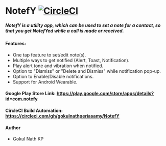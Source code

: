 # NotefY [![CircleCI](https://circleci.com/gh/gokulnathperiasamy/NotefY/tree/master.svg?style=svg)](https://circleci.com/gh/gokulnathperiasamy/NotefY/tree/master)

##### NotefY is a utility app, which can be used to set a note for a contact, so that you get NotefYed while a call is made or received.

#### Features:

- One tap feature to set/edit note(s).
- Multiple ways to get notified (Alert, Toast, Notification).
- Play alert tone and vibration when notified.
- Option to "Dismiss" or "Delete and Dismiss" while notification pop-up.
- Option to Enable/Disable notifications.
- Support for Android Wearable.

#### Google Play Store Link: https://play.google.com/store/apps/details?id=com.notefy

#### CircleCI Build Automation: https://circleci.com/gh/gokulnathperiasamy/NotefY

#### Author
- Gokul Nath KP
